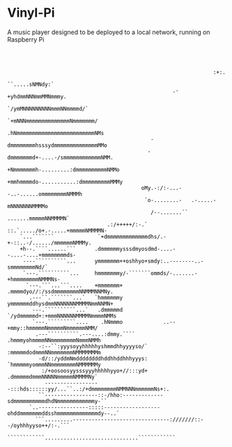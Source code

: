 # Vinyl-Pi
A music player designed to be deployed to a local network, running on Raspberry Pi

<!-- IMAGE BEGINS HERE -->
<font color="BLACK">
<pre>                                                                                                    
                                                                                                    
                                                                                                    
                                                                                                    
                                                                                                    
                                                                                                    
                                                                                                    
                                                                                                    
                                                                                                    
                                                                                                    
                                                                                                    
                                                                                                    
                                                                                                    
                                                                                                    
                                                                      :+:.                          
                                                              ``.....sNMNdy:`                       
                                                         .-+yhdmmNNNmmMMNmmmy.                      
                                                      `/ymMNNNNNNNNNmmmNNmmmmd/`                    
                                                    `+mNNNmmmmmmmmmmmmmmNmmmmmmm/                   
                                                   .hNmmmmmmmmmmmmmmmmmmmmmmmmmNMs                  
                                                  -dmmmmmmmmhsssydmmmmmmmmmmmmmmMMo                 
                                                 -dmmmmmmmd+-....-/smmmmmmmmmmmmNMM.                
                                                +Nmmmmmmmh-.........:dmmmmmmmmmmNMMo                
                                               +mmhmmmmdo-...........:dmmmmmmmmmMMMy                
                                               oMy.-:/:-...--..-......ommmmmmmmNMMMh                
                                                `o-........-   .-.....-mNNNNNNNMMMMo                
                                                  /--.......``  .......mmmmmNNMMMMN`                
                                    .:/+++++/:-.`  ::.`...../o+.-.....+mmmmmNMMMMN-                 
        `...```````              `+dmmmmmmmmmmmmmdhs/.-+-::..-/....../mmmmmmNMMMy.                  
        +h--.````......```      .dmmmmmmysssdmyosdmd-....--....-....+mmmmmmmmds-                    
         ----``````````...      ymmmmmmm++oshhyo+smdy:..--------..-smmmmmmmmNd/`                    
         `---.``````````...     hmmmmmmmy/-```````ommds/-.......-+hmmmmmmmmNMMMNs-                  
          `---.```...```....    +mmmmmmm+         .mmmmdyo//:/ssdmmmmmmmmNNMMMNNMNy.                
           .---``.```````...`   `hmmmmmmy          ymmmmmmddhysdmmNNNNNNNMMMMNmmNNMN+               
            ---.``````````...`   .dmmmmmd          `/ydmmmmmd+:+mmmNNNNNNMMMMNmmmmNMMs              
            `---.`````````....    .hNmmmo             ..--+mmy::hmmmmmNmmmmmNmmmmmmNMM/             
             .---``````````.---....:dmmy.````            .hmmmyohmmmmNNmmmmmmmmNmmmNMMh             
              -:--``:yyysoyyhhhhhyshmmdhhyyyyso/`        :mmmmmdodmmmNNmmmmmmmNMMMMMMMm             
              -d/::/yddmNmddddddddhddhhddhhhyyys:        `hmmmmmyommmNNmmmmmmmmNMMMMMMy             
               :/+oosoosyysssyyyhhhhhyyo+//:::yd+         .dmmmmmdmmmNNNNNmmmmmNMMMMNy`             
                ------------------:::hds::::::yy/...``..:/+dmmmmmmmmNMMNNNmmmmmmNs+:.               
              ``-----------------::-/hho:-------------sdmmmmmmmmmmdhdNmmmmmmmmmmmmy-``              
           `..----------------:::::------------------ohddmmmmmmmddsshmmmmmmmmmmmmmdy--..`           
             ```.........-------------------------------:///////::--/oyhhhyyso++/:-.```             
                       ````````````..............................````````````                       
                                                                                                    
                                                                                                    
                                                                                                    
                                                                                                    
                                                                                                    
                                                                                                    
</pre></font>
<!-- IMAGE ENDS HERE -->